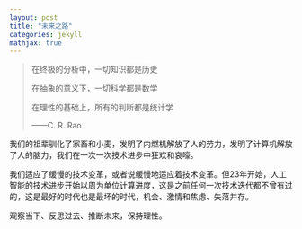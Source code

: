 ```yaml
---
layout: post
title: "未来之路"
categories: jekyll
mathjax: true
---
```


> 在终极的分析中，一切知识都是历史
>
> 在抽象的意义下，一切科学都是数学
>
> 在理性的基础上，所有的判断都是统计学
>
> ——C. R. Rao

我们的祖辈驯化了家畜和小麦，发明了内燃机解放了人的劳力，发明了计算机解放了人的脑力，我们在一次一次技术进步中狂欢和哀嚎。

我们适应了缓慢的技术变革，或者说缓慢地适应着技术变革。但23年开始，人工智能的技术进步开始以周为单位计算进度，这是之前任何一次技术迭代都不曾有过的，这是最好的时代也是最坏的时代，机会、激情和焦虑、失落并存。

观察当下、反思过去、推断未来，保持理性。
